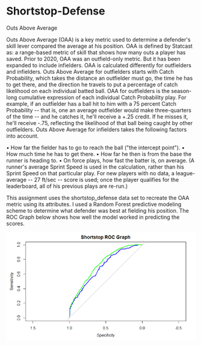 # Shortstop-Defense

Outs Above Average

Outs Above Average (OAA) is a key metric used to determine a defender's skill lever compared the average at his position. OAA is defined by Statcast as: a range-based metric of skill that shows how many outs a player has saved. Prior to 2020, OAA was an outfield-only metric. But it has been expanded to include infielders. OAA is calculated differently for outfielders and infielders. Outs Above Average for outfielders starts with Catch Probability, which takes the distance an outfielder must go, the time he has to get there, and the direction he travels to put a percentage of catch likelihood on each individual batted ball. OAA for outfielders is the season-long cumulative expression of each individual Catch Probability play. For example, if an outfielder has a ball hit to him with a 75 percent Catch Probability -- that is, one an average outfielder would make three-quarters of the time -- and he catches it, he'll receive a +.25 credit. If he misses it, he'll receive -.75, reflecting the likelihood of that ball being caught by other outfielders. Outs Above Average for infielders takes the following factors into account.

• How far the fielder has to go to reach the ball ("the intercept point"). • How much time he has to get there. • How far he then is from the base the runner is heading to. • On force plays, how fast the batter is, on average. (A runner's average Sprint Speed is used in the calculation, rather than his Sprint Speed on that particular play. For new players with no data, a league-average -- 27 ft/sec -- score is used; once the player qualifies for the leaderboard, all of his previous plays are re-run.)

This assignment uses the shortstop_defense data set to recreate the OAA metric using its attributes. I used a Random Forest predictive modeling scheme to determine what defender was best at fielding his position. The ROC Graph below shows how well the model worked in predicting the scores.

![Image of ROC Graph](https://raw.githubusercontent.com/Chrisboatto/Shortstop-Defense/main/ROC%20Graph.png?token=AKUDE7BFNXQGH7NW3QRJQBLADKZLI)
